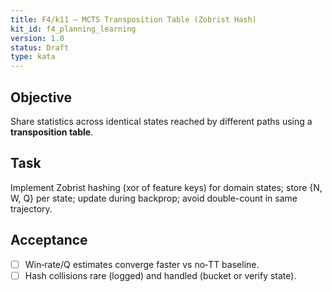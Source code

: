 ```yaml
---
title: F4/k11 — MCTS Transposition Table (Zobrist Hash)
kit_id: f4_planning_learning
version: 1.0
status: Draft
type: kata
---
```

## Objective
Share statistics across identical states reached by different paths using a **transposition table**.
## Task
Implement Zobrist hashing (xor of feature keys) for domain states; store {N, W, Q} per state; update during backprop; avoid double-count in same trajectory.
## Acceptance
- [ ] Win‑rate/Q estimates converge faster vs no‑TT baseline.
- [ ] Hash collisions rare (logged) and handled (bucket or verify state).